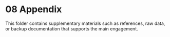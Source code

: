 # 08 Appendix

This folder contains supplementary materials such as references, raw data, or backup documentation that supports the main engagement.
